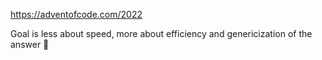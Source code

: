 https://adventofcode.com/2022

Goal is less about speed, more about efficiency and genericization of the answer 🙂
